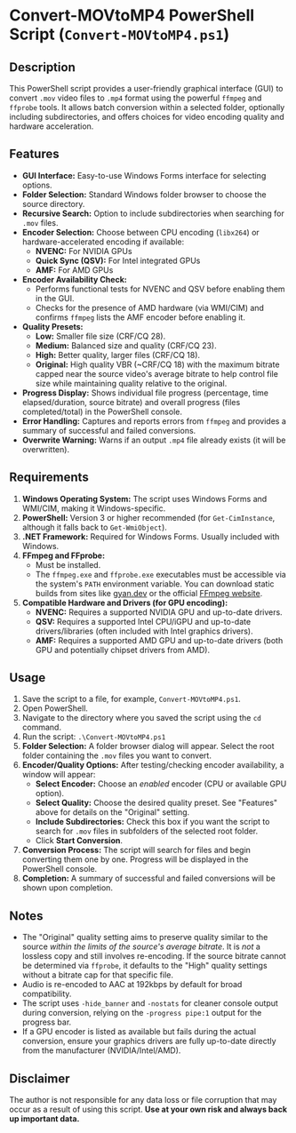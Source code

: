 # Convert-MOVtoMP4 PowerShell Script (`Convert-MOVtoMP4.ps1`)

## Description

This PowerShell script provides a user-friendly graphical interface (GUI) to convert `.mov` video files to `.mp4` format using the powerful `ffmpeg` and `ffprobe` tools. It allows batch conversion within a selected folder, optionally including subdirectories, and offers choices for video encoding quality and hardware acceleration.

## Features

* **GUI Interface:** Easy-to-use Windows Forms interface for selecting options.
* **Folder Selection:** Standard Windows folder browser to choose the source directory.
* **Recursive Search:** Option to include subdirectories when searching for `.mov` files.
* **Encoder Selection:** Choose between CPU encoding (`libx264`) or hardware-accelerated encoding if available:
    * **NVENC:** For NVIDIA GPUs
    * **Quick Sync (QSV):** For Intel integrated GPUs
    * **AMF:** For AMD GPUs
* **Encoder Availability Check:**
    * Performs functional tests for NVENC and QSV before enabling them in the GUI.
    * Checks for the presence of AMD hardware (via WMI/CIM) and confirms `ffmpeg` lists the AMF encoder before enabling it.
* **Quality Presets:**
    * **Low:** Smaller file size (CRF/CQ 28).
    * **Medium:** Balanced size and quality (CRF/CQ 23).
    * **High:** Better quality, larger files (CRF/CQ 18).
    * **Original:** High quality VBR (~CRF/CQ 18) with the maximum bitrate capped near the source video's average bitrate to help control file size while maintaining quality relative to the original.
* **Progress Display:** Shows individual file progress (percentage, time elapsed/duration, source bitrate) and overall progress (files completed/total) in the PowerShell console.
* **Error Handling:** Captures and reports errors from `ffmpeg` and provides a summary of successful and failed conversions.
* **Overwrite Warning:** Warns if an output `.mp4` file already exists (it will be overwritten).

## Requirements

1.  **Windows Operating System:** The script uses Windows Forms and WMI/CIM, making it Windows-specific.
2.  **PowerShell:** Version 3 or higher recommended (for `Get-CimInstance`, although it falls back to `Get-WmiObject`).
3.  **.NET Framework:** Required for Windows Forms. Usually included with Windows.
4.  **FFmpeg and FFprobe:**
    * Must be installed.
    * The `ffmpeg.exe` and `ffprobe.exe` executables must be accessible via the system's `PATH` environment variable. You can download static builds from sites like [gyan.dev](https://www.gyan.dev/ffmpeg/builds/) or the official [FFmpeg website](https://ffmpeg.org/download.html).
5.  **Compatible Hardware and Drivers (for GPU encoding):**
    * **NVENC:** Requires a supported NVIDIA GPU and up-to-date drivers.
    * **QSV:** Requires a supported Intel CPU/iGPU and up-to-date drivers/libraries (often included with Intel graphics drivers).
    * **AMF:** Requires a supported AMD GPU and up-to-date drivers (both GPU and potentially chipset drivers from AMD).

## Usage

1.  Save the script to a file, for example, `Convert-MOVtoMP4.ps1`.
2.  Open PowerShell.
3.  Navigate to the directory where you saved the script using the `cd` command.
4.  Run the script: `.\Convert-MOVtoMP4.ps1`
5.  **Folder Selection:** A folder browser dialog will appear. Select the root folder containing the `.mov` files you want to convert.
6.  **Encoder/Quality Options:** After testing/checking encoder availability, a window will appear:
    * **Select Encoder:** Choose an *enabled* encoder (CPU or available GPU option).
    * **Select Quality:** Choose the desired quality preset. See "Features" above for details on the "Original" setting.
    * **Include Subdirectories:** Check this box if you want the script to search for `.mov` files in subfolders of the selected root folder.
    * Click **Start Conversion**.
7.  **Conversion Process:** The script will search for files and begin converting them one by one. Progress will be displayed in the PowerShell console.
8.  **Completion:** A summary of successful and failed conversions will be shown upon completion.

## Notes

* The "Original" quality setting aims to preserve quality similar to the source *within the limits of the source's average bitrate*. It is *not* a lossless copy and still involves re-encoding. If the source bitrate cannot be determined via `ffprobe`, it defaults to the "High" quality settings without a bitrate cap for that specific file.
* Audio is re-encoded to AAC at 192kbps by default for broad compatibility.
* The script uses `-hide_banner` and `-nostats` for cleaner console output during conversion, relying on the `-progress pipe:1` output for the progress bar.
* If a GPU encoder is listed as available but fails during the actual conversion, ensure your graphics drivers are fully up-to-date directly from the manufacturer (NVIDIA/Intel/AMD).

## Disclaimer
The author is not responsible for any data loss or file corruption that may occur as a result of using this script. **Use at your own risk and always back up important data.**
